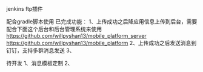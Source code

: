 jenkins ftp插件

配合gradle脚本使用
已完成功能：
1、上传成功之后降应用信息上传到后台，需要配合下面这个后台和后台管理系统来使用
https://github.com/willpyshan13/mobile_platform_server 
https://github.com/willpyshan13/mobile_platform
2、上传成功之后发送消息到钉钉，支持多群消息发送
3、


待开发
1、消息模板定制
2、